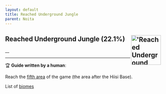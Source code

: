 ```yaml
---
layout: default
title: Reached Underground Jungle
parent: Noita
---
```


## Reached Underground Jungle (22.1%) <img align="right" src="https://cdn.cloudflare.steamstatic.com/steamcommunity/public/images/apps/881100/5183ddeee913f877125231433214d75809f2721b.jpg" alt="'Reached Underground Jungle' achievement icon" width="96" height="96">

__

---

:trophy: **Guide written by a human**:

Reach the [fifth area](https://noita.wiki.com/wiki/Underground_Jungle) of the game (the area after the Hiisi Base). 

List of [biomes](https://noita.wiki.gg/wiki/Biomes)

